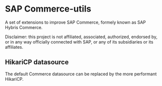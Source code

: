# SAP Commerce-utils

A set of extensions to improve SAP Commerce, formely known as SAP Hybris Commerce.

Disclaimer: this project is not affiliated, associated, authorized, endorsed by, or in any way officially connected with SAP, or any of its subsidiaries or its affiliates.

## HikariCP datasource

The default Commerce datasource can be replaced by the more performant HikariCP.
